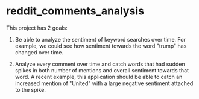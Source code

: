 # reddit_comments_analysis

This project has 2 goals:

1. Be able to analyze the sentiment of keyword searches over time. For example, we could see how sentiment towards the word "trump" has changed over time.

2. Analyze every comment over time and catch words that had sudden spikes in both number of mentions and overall sentiment towards that word. A recent example, this application should be able to catch an increased mention of "United" with a large negative sentiment attached to the spike.
